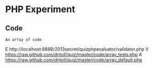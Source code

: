 # PHP Experiment

## Code
	An array of code 
E http://localhost:8888/2013secret/quizphpevaluator/validator.php
V https://raw.github.com/dntoll/quiz/master/code/array_tests.php
A https://raw.github.com/dntoll/quiz/master/code/array_default.php
